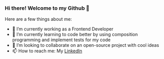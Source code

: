 ### Hi there! Welcome to my Github 👋

Here are a few things about me:

- 🔭 I’m currently working as a Frontend Developer 
- 🌱 I’m currently learning to code better by using composition programming and implement tests for my code
- 👯 I’m looking to collaborate on an open-source project with cool ideas
- 📫 How to reach me: My [LinkedIn](https://www.linkedin.com/in/rima-augustine/)
